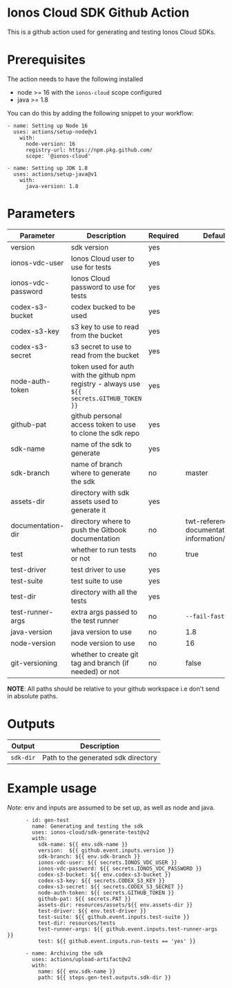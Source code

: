 # Ionos Cloud SDK Github Action

This is a github action used for generating and testing Ionos Cloud SDKs.

# Prerequisites

The action needs to have the following installed
- node >= 16  with the `ionos-cloud` scope configured
- java >= 1.8

You can do this by adding the following snippet to your workflow:
```
- name: Setting up Node 16
  uses: actions/setup-node@v1
	with:
      node-version: 16
      registry-url: https://npm.pkg.github.com/
      scope: '@ionos-cloud'

- name: Setting up JDK 1.8
  uses: actions/setup-java@v1
    with:
      java-version: 1.8
```

# Parameters

| Parameter | Description | Required | Default Value |
|-----------|-------------|----------|---------------|
| version   | sdk version | yes      |               |
| ionos-vdc-user | Ionos Cloud user to use for tests | yes | |
| ionos-vdc-password | Ionos Cloud password to use for tests | yes | |
| codex-s3-bucket | codex bucked to be used | yes | |
| codex-s3-key | s3 key to use to read from the bucket | yes | | 
| codex-s3-secret | s3 secret to use to read from the bucket | yes | |
| node-auth-token | token used for auth with the github npm registry - always use `${{ secrets.GITHUB_TOKEN }}`| yes | |
| github-pat | github personal access token to use to clone the sdk repo | yes | |
| sdk-name | name of the sdk to generate | yes | |
| sdk-branch | name of branch where to generate the sdk | no | master |
| assets-dir | directory with sdk assets used to generate it | yes | |
| documentation-dir | directory where to push the Gitbook documentation | no | twt-reference-documentation/general-information/sdks |
| test | whether to run tests or not | no | true |
| test-driver | test driver to use | yes | |
| test-suite | test suite to use | yes | |
| test-dir | directory with all the tests | yes | |
| test-runner-args | extra args passed to the test runner | no | `--fail-fast --batch` |
| java-version | java version to use | no | 1.8 |
| node-version | node version to use | no | 16 |
| git-versioning | whether to create git tag and branch (if needed) or not | no | false |

**NOTE**: All paths should be relative to your github workspace i.e don't send in absolute paths.

# Outputs

| Output | Description |
|--------|-------------|
| `sdk-dir` | Path to the generated sdk directory |

# Example usage

_Note_: env and inputs are assumed to be set up, as well as node and java.


```
      - id: gen-test
        name: Generating and testing the sdk
        uses: ionos-cloud/sdk-generate-test@v2
        with:
          sdk-name: ${{ env.sdk-name }}
          version:  ${{ github.event.inputs.version }}
          sdk-branch: ${{ env.sdk-branch }}
          ionos-vdc-user: ${{ secrets.IONOS_VDC_USER }}
          ionos-vdc-password: ${{ secrets.IONOS_VDC_PASSWORD }}
          codex-s3-bucket: ${{ env.codex-s3-bucket }}
          codex-s3-key: ${{ secrets.CODEX_S3_KEY }}
          codex-s3-secret: ${{ secrets.CODEX_S3_SECRET }}
          node-auth-token: ${{ secrets.GITHUB_TOKEN }}
          github-pat: ${{ secrets.PAT }}
          assets-dir: resources/assets/${{ env.assets-dir }}
          test-driver: ${{ env.test-driver }}
          test-suite: ${{ github.event.inputs.test-suite }}
          test-dir: resources/tests
          test-runner-args: ${{ github.event.inputs.test-runner-args }}
          test: ${{ github.event.inputs.run-tests == 'yes' }}

      - name: Archiving the sdk
        uses: actions/upload-artifact@v2
        with:
          name: ${{ env.sdk-name }}
          path: ${{ steps.gen-test.outputs.sdk-dir }}
```
